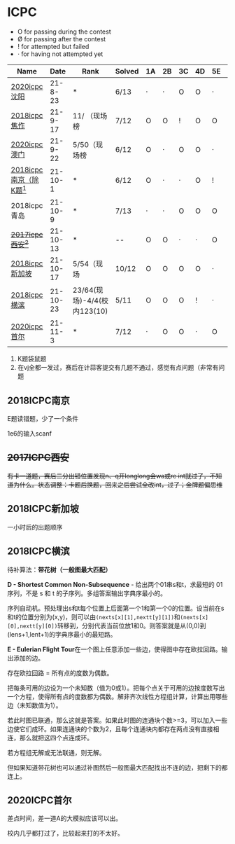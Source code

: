 # ICPC

- O for passing during the contest
- Ø for passing after the contest
- ! for attempted but failed
- · for having not attempted yet



| Name                                                         | Date     | Rank                        | Solved | 1A   | 2B   | 3C   | 4D   | 5E   | 6F   | 7G   | 8H   | 9I   | 10J  | 11K  | 12L  | 13M  |
| ------------------------------------------------------------ | -------- | --------------------------- | ------ | ---- | ---- | ---- | ---- | ---- | ---- | ---- | ---- | ---- | ---- | ---- | ---- | ---- |
| [2020icpc沈阳](https://codeforces.com/gym/103202)            | 21-8-23  | *                           | 6/13   | ·    | ·    | O    | O    | ·    | ·    | O    | ·    | O    | ·    | O    | ·    | Ø    |
| [2018icpc焦作](https://codeforces.com/gym/102028)            | 21-9-17  | 11/ （现场榜                | 7/12   | O    | O    | !    | O    | O    | O    | ·    | O    | O    | Ø    | ·    | ·    |      |
| [2020icpc澳门](https://codeforces.com/gym/103119)            | 21-9-22  | 5/50（现场榜                | 6/12   | O    | ·    | O    | O    | ·    | O    | O    | ·    | ·    | ·    | ·    | O    |      |
| [2018icpc南京（除K题$^1$](https://codeforces.ml/gym/101981)  | 21-10-1  | *                           | 6/12   | O    | ·    | ·    | O    | !    | ·    | O    | ·    | O    | O    |      | ·    | O    |
| 2018icpc青岛                                                 | 21-10-9  | *                           | 7/13   | ·    | ·    | O    | O    | O    | O    | ·    | ·    | ·    | O    | ·    | O    | O    |
| [~~2017icpc西安$^2$​~~](https://vjudge.net/contest/462298#rank) | 21-10-13 | *                           | --     | O    | O    | ·    | ·    | O    | O    | O    | O    | ·    | O    | O    |      |      |
| [2018icpc新加坡](https://vjudge.net/contest/463009#rank)     | 21-10-17 | 5/54（现场                  | 10/12  | O    | O    | O    | O    | ·    | O    | O    | O    | ·    | O    | O    | O    |      |
| [2018icpc横滨](https://vjudge.net/contest/464131#rank)       | 21-10-23 | 23/64(现场)-4/4(校内123(10) | 5/11   | O    | O    | O    | !    | ·    | ·    | O    | ·    | ·    | ·    | O    |      |      |
| [2020icpc首尔](https://codeforces.com/gym/102920)            | 21-11-3  | *                           | 7/12   | ·    | O    | O    | ·    | O    | ·    | O    | O    | !    | O    | ·    | O    |      |



1.  K题袋鼠题
2.  在vj全都一发过，赛后在计蒜客提交有几题不通过，感觉有点问题（非常有问题



## 2018ICPC南京

E题读错题，少了一个条件

1e6的输入scanf



## ~~2017ICPC西安~~

~~有卡一道题，赛后二分出错位置发现n、q开longlong会wa或re int就过了，不知道为什么。状态调整：卡题后换题，回来之后尝试全改int，过了；金牌题偏思维~~



## 2018ICPC新加坡

一小时后的出题顺序



## 2018ICPC横滨

待补算法：**带花树（一般图最大匹配）**

**D - Shortest Common Non-Subsequence** - 给出两个01串s和t，求最短的 01 序列，不是 s 和 t 的子序列。多组答案输出字典序最小的。

序列自动机。预处理出s和t每个位置上后面第一个1和第一个0的位置。设当前在s和t的位置分别为(x,y)，则可以由`(nexts[x][1],nextt[y][1])`和`(nexts[x][0],nextt[y][0])`转移到，分别代表当前位放1和0。则答案就是从(0,0)到(lens+1,lent+1)的字典序最小的最短路。

**E -  Eulerian Flight Tour**在一个图上任意添加一些边，使得图中存在欧拉回路。输出添加的边。

存在欧拉回路 = 所有点的度数为偶数。

把每条可用的边设为一个未知数（值为0或1）。把每个点关于可用的边按度数写出一个方程，使得所有点的度数都为偶数。解非齐次线性方程组计算，计算出用哪些边（未知数值为1）。

若此时图已联通，那么这就是答案。如果此时图的连通块个数>=3，可以加入一些边使它们成环。如果连通块的个数为2，且每个连通块内都存在两点没有直接相连，那么就把这四个点连成环。

若方程组无解或无法联通，则无解。

但如果知道带花树也可以通过补图然后一般图最大匹配找出不连的边，把剩下的都连上。



## 2020ICPC首尔

差点时间，差一道A的大模拟应该可以出。

校内几乎都打过了，比较起来打的不太好。